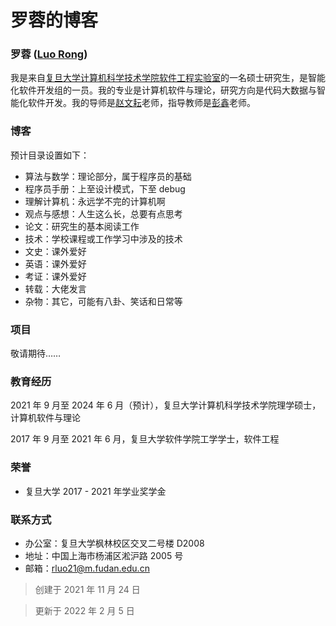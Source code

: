 # 罗蓉的博客

### 罗蓉 ([Luo Rong](https://luorongluorong.github.io/records/))

我是来自[复旦大学](https://www.fudan.edu.cn/)[计算机科学技术学院](https://cs.fudan.edu.cn/)[软件工程实验室](http://www.se.fudan.edu.cn/)的一名硕士研究生，是智能化软件开发组的一员。我的专业是计算机软件与理论，研究方向是代码大数据与智能化软件开发。我的导师是[赵文耘](https://datascience.fudan.edu.cn/59/27/c13398a153895/page.htm)老师，指导教师是[彭鑫](https://cspengxin.github.io/)老师。


### 博客

预计目录设置如下：

- 算法与数学：理论部分，属于程序员的基础
- 程序员手册：上至设计模式，下至 debug
- 理解计算机：永远学不完的计算机啊
- 观点与感想：人生这么长，总要有点思考
- 论文：研究生的基本阅读工作
- 技术：学校课程或工作学习中涉及的技术
- 文史：课外爱好
- 英语：课外爱好
- 考证：课外爱好
- 转载：大佬发言
- 杂物：其它，可能有八卦、笑话和日常等

### 项目

敬请期待……

### 教育经历

2021 年 9 月至 2024 年 6 月（预计），复旦大学计算机科学技术学院理学硕士，计算机软件与理论

2017 年 9 月至 2021 年 6 月，复旦大学软件学院工学学士，软件工程

### 荣誉

- 复旦大学 2017 - 2021 年学业奖学金

### 联系方式
- 办公室：复旦大学枫林校区交叉二号楼 D2008 
- 地址：中国上海市杨浦区淞沪路 2005 号
- 邮箱：rluo21@m.fudan.edu.cn

> 创建于 2021 年 11 月 24 日


> 更新于 2022 年 2 月 5 日